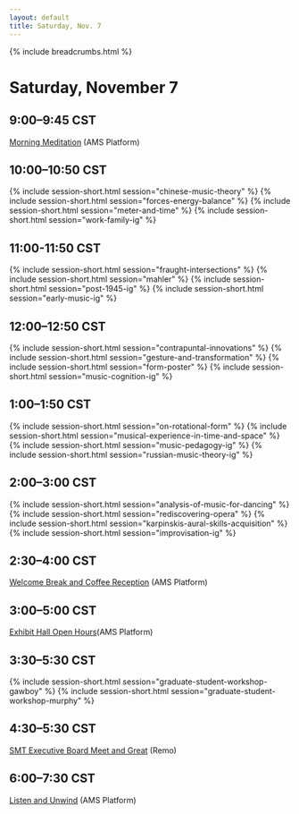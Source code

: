 ```yaml
---
layout: default
title: Saturday, Nov. 7
---
```


{% include breadcrumbs.html %}


# Saturday, November 7

## 9:00–9:45 CST
<p class="non-session"><a href="">Morning Meditation</a><span class="room"> (AMS Platform)</span></p>

## 10:00–10:50 CST
{% include session-short.html session="chinese-music-theory" %}
{% include session-short.html session="forces-energy-balance" %}
{% include session-short.html session="meter-and-time" %}
{% include session-short.html session="work-family-ig" %}

## 11:00-11:50 CST
{% include session-short.html session="fraught-intersections" %}
{% include session-short.html session="mahler" %}
{% include session-short.html session="post-1945-ig" %}
{% include session-short.html session="early-music-ig" %}

## 12:00–12:50 CST
{% include session-short.html session="contrapuntal-innovations" %}
{% include session-short.html session="gesture-and-transformation" %}
{% include session-short.html session="form-poster" %}
{% include session-short.html session="music-cognition-ig" %}

## 1:00–1:50 CST
{% include session-short.html session="on-rotational-form" %}
{% include session-short.html session="musical-experience-in-time-and-space" %}
{% include session-short.html session="music-pedagogy-ig" %}
{% include session-short.html session="russian-music-theory-ig" %}

## 2:00–3:00 CST
{% include session-short.html session="analysis-of-music-for-dancing" %}
{% include session-short.html session="rediscovering-opera" %}
{% include session-short.html session="karpinskis-aural-skills-acquisition" %}
{% include session-short.html session="improvisation-ig" %}

## 2:30–4:00 CST
<p class="non-session"><a href="">Welcome Break and Coffee Reception</a><span class="room"> (AMS Platform)</span></p>

## 3:00–5:00 CST
<p class="non-session"><a href="">Exhibit Hall Open Hours</a><span class="room">(AMS Platform)</span></p>

## 3:30–5:30 CST
{% include session-short.html session="graduate-student-workshop-gawboy" %}
{% include session-short.html session="graduate-student-workshop-murphy" %}

## 4:30–5:30 CST
<p class="non-session"><a href="">SMT Executive Board Meet and Great</a><span class="room"> (Remo)</span></p>

## 6:00–7:30 CST
<p class="non-session"><a href="">Listen and Unwind</a><span class="room"> (AMS Platform)</span></p>




